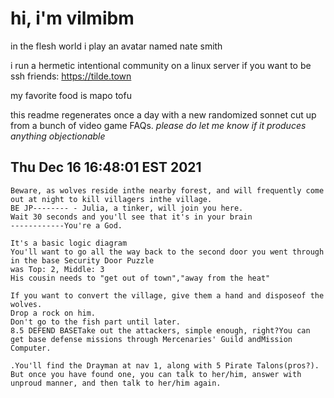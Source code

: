 # hi, i'm vilmibm

in the flesh world i play an avatar named nate smith

i run a hermetic intentional community on a linux server if you want to be ssh friends: https://tilde.town

my favorite food is mapo tofu

this readme regenerates once a day with a new randomized sonnet cut up from a bunch of video game FAQs.
_please do let me know if it produces anything objectionable_

## Thu Dec 16 16:48:01 EST 2021

    Beware, as wolves reside inthe nearby forest, and will frequently come out at night to kill villagers inthe village.
    BE JP-------- - Julia, a tinker, will join you here.
    Wait 30 seconds and you'll see that it's in your brain
    ------------You're a God.
    
    It's a basic logic diagram
    You'll want to go all the way back to the second door you went through in the base Security Door Puzzle
    was Top: 2, Middle: 3
    His cousin needs to "get out of town","away from the heat"
    
    If you want to convert the village, give them a hand and disposeof the wolves.
    Drop a rock on him.
    Don't go to the fish part until later.
    8.5 DEFEND BASETake out the attackers, simple enough, right?You can get base defense missions through Mercenaries' Guild andMission Computer.
    
    .You'll find the Drayman at nav 1, along with 5 Pirate Talons(pros?).
    But once you have found one, you can talk to her/him, answer with unproud manner, and then talk to her/him again.
